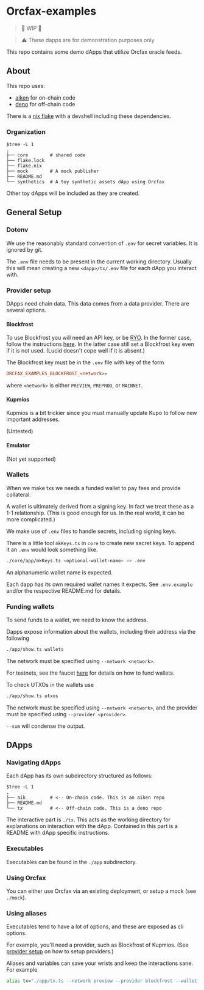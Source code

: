 # Orcfax-examples

> 🚧 WIP 🚧

> ⚠️ These dapps are for demonstration purposes only

This repo contains some demo dApps that utilize Orcfax oracle feeds.

## About

This repo uses:

- [aiken](https://aiken-lang.org/) for on-chain code
- [deno](https://deno.com/) for off-chain code

There is a [nix flake](https://nixos.wiki/wiki/Flakes) with a devshell including
these dependencies.

### Organization

```sample
$tree -L 1
.
├── core        # shared code
├── flake.lock  
├── flake.nix
├── mock        # A mock publisher
├── README.md   
└── synthetics  # A toy synthetic assets dApp using Orcfax
```

Other toy dApps will be included as they are created.

## General Setup

### Dotenv

We use the reasonably standard convention of `.env` for secret variables. It is
ignored by git.

The `.env` file needs to be present in the current working directory. Usually
this will mean creating a new `<dapp>/tx/.env` file for each dApp you
interact with.

### Provider setup

DApps need chain data. This data comes from a data provider. There are several
options.

#### Blockfrost

To use Blockfrost you will need an API key, or be
[RYO](https://github.com/blockfrost/blockfrost-backend-ryo). In the former case,
follow the instructions
[here](https://blockfrost.dev/docs/overview/getting-started). In the latter case
still set a Blockfrost key even if it is not used. (Lucid doesn't cope well
if it is absent.)

The Blockfrost key must be in the `.env` file with key of the form

```ini
ORCFAX_EXAMPLES_BLOCKFROST_<network>=
```

where `<network>` is either `PREVIEW`, `PREPROD`, or `MAINNET`.

#### Kupmios

Kupmios is a bit trickier since you must manually update Kupo to follow new
important addresses.

(Untested)

#### Emulator

(Not yet supported)

### Wallets

When we make txs we needs a funded wallet to pay fees and provide collateral.

A wallet is ultimately derived from a signing key. In fact we treat these as a
1-1 relationship. (This is good enough for us. In the real world, it can be more
complicated.)

We make use of `.env` files to handle secrets, including signing keys.

There is a little tool `mkKeys.ts` in `core` to create new secret keys. To
append it an `.env` would look something like.

```sh
./core/app/mkKeys.ts <optional-wallet-name> >> .env
```
An alphanumeric wallet name is expected.

Each dapp has its own required wallet names it expects. See `.env.example`
and/or the respective README.md for details.

### Funding wallets

To send funds to a wallet, we need to know the address.

Dapps expose information about the wallets, including their address via the
following

```sh
./app/show.ts wallets
```

The network must be specified using `--network <network>`.

For testnets, see the faucet
[here](https://docs.cardano.org/cardano-testnets/tools/faucet/) for details on
how to fund wallets.

To check UTXOs in the wallets use

```sh
./app/show.ts utxos
```

The network must be specified using `--network <network>`, and
the provider must be specified using `--provider <provider>`.

`--sum` will condense the output.

## DApps

### Navigating dApps

Each dApp has its own subdirectory structured as follows:

```
$tree -L 1
.
├── aik         # <-- On-chain code. This is an aiken repo
├── README.md
└── tx          # <-- Off-chain code. This is a deno repo
```

The interactive part is `./tx`. This acts as the working directory for
explanations on interaction with the dApp. Contained in this part is a README
with dApp specific instructions.

### Executables

Executables can be found in the `./app` subdirectory.

### Using Orcfax

You can either use Orcfax via an existing deployment, or setup a mock (see
`./mock`).

### Using aliases

Executables tend to have a lot of options, and these are exposed as cli options.

For example, you'll need a provider, such as Blockfrost of Kupmios. (See
[provider setup](#provider-setup) on how to setup providers.)

Aliases and variables can save your wrists and keep the interactions sane. For
example

```sh
alias tx="./app/tx.ts --network preview --provider blockfrost --wallet "
```
